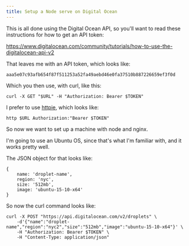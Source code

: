 ```yaml
---
title: Setup a Node serve on Digital Ocean
---
```


This is all done using the Digital Ocean API, so you'll want to
read these instructions for how to get an API token:

https://www.digitalocean.com/community/tutorials/how-to-use-the-digitalocean-api-v2

That leaves me with an API token, which looks like:

	aaa5e07c93afb654f87f511253a52fa49aebd46e0fa37510b887226659ef3f0d

Which you then use, with curl, like this:

	curl -X GET "$URL" -H "Authorization: Bearer $TOKEN"

I prefer to use [httpie](https://github.com/jkbrzt/httpie), which looks like:

	http $URL Authorization:"Bearer $TOKEN"

So now we want to set up a machine with node and nginx.

I'm going to use an Ubuntu OS, since that's what I'm familiar
with, and it works pretty well.

The JSON object for that looks like:

	{
		name: 'droplet-name',
		region: 'nyc',
		size: '512mb',
		image: 'ubuntu-15-10-x64'
	}

So now the curl command looks like:

	curl -X POST "https://api.digitalocean.com/v2/droplets" \
		-d'{"name":"droplet-name","region":"nyc2","size":"512mb","image":"ubuntu-15-10-x64"}' \
		-H "Authorization: Bearer $TOKEN" \
		-H "Content-Type: application/json"

